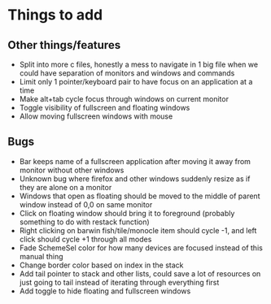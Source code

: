 # Things to add

## Other things/features

* Split into more c files, honestly a mess to navigate in 1 big file when we could have separation of monitors and windows and commands
* Limit only 1 pointer/keyboard pair to have focus on an application at a time
* Make alt+tab cycle focus through windows on current monitor
* Toggle visibility of fullscreen and floating windows
* Allow moving fullscreen windows with mouse

## Bugs

* Bar keeps name of a fullscreen application after moving it away from monitor without other windows
* Unknown bug where firefox and other windows suddenly resize as if they are alone on a monitor
* Windows that open as floating should be moved to the middle of parent window instead of 0,0 on same monitor
* Click on floating window should bring it to foreground (probably something to do with restack function)
* Right clicking on barwin fish/tile/monocle item should cycle -1, and left click should cycle +1 through all modes
* Fade SchemeSel color for how many devices are focused instead of this manual thing
* Change border color based on index in the stack
* Add tail pointer to stack and other lists, could save a lot of resources on just going to tail instead of iterating through everything first
* Add toggle to hide floating and fullscreen windows
